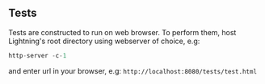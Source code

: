 
## Tests
Tests are constructed to run on web browser.
To perform them, host Lightning's root directory using webserver of choice, e.g:
```javascript
http-server -c-1
```
and enter url in your browser, e.g:
`http://localhost:8080/tests/test.html`